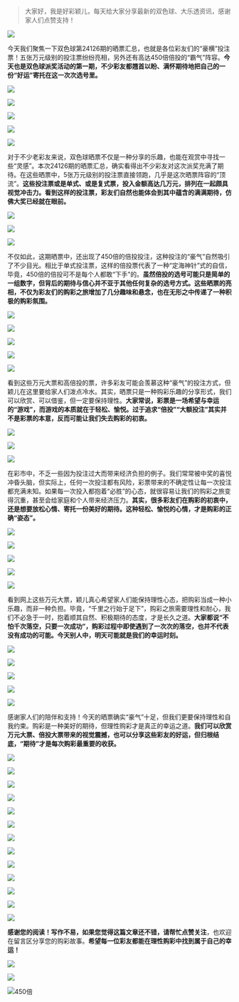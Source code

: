 > 大家好，我是好彩颖儿，每天给大家分享最新的双色球、大乐透资讯，感谢家人们点赞支持！

![](https://cdn.jsdelivr.net/gh/wangwenjie1314/PicCDN/2024-7-11/1720660897499-image.png)


今天我们聚焦一下双色球第24126期的晒票汇总，也就是各位彩友们的“豪横”投注票！五张万元级别的投注票纷纷亮相，另外还有高达450倍倍投的“霸气”阵容。**今天也是双色球派奖活动的第一期，不少彩友都翘首以盼、满怀期待地把自己的一份“好运”寄托在这一次次选号里。**


![](https://cdn.jsdelivr.net/gh/wangwenjie1314/PicCDN/2024-11-3/1730616303883-image.png)

![](https://cdn.jsdelivr.net/gh/wangwenjie1314/PicCDN/2024-11-3/1730615623337-image.png)

![](https://cdn.jsdelivr.net/gh/wangwenjie1314/PicCDN/2024-11-3/1730615586540-image.png)

![](https://cdn.jsdelivr.net/gh/wangwenjie1314/PicCDN/2024-11-3/1730615547058-image.png)


![](https://cdn.jsdelivr.net/gh/wangwenjie1314/PicCDN/2024-11-3/1730615670452-image.png)



对于不少老彩友来说，双色球晒票不仅是一种分享的乐趣，也能在观赏中寻找一些“灵感”。本次24126期的晒票汇总，确实看得出不少彩友对这次派奖充满了期待。在这些晒票中，5张万元级别的投注票直接领跑，几乎是这次晒票阵容的“顶流”。**这些投注票或是单式、或是复式票，投入金额高达几万元，排列在一起颇具视觉冲击力。看到这样的投注票，彩友们自然也能体会到其中蕴含的满满期待，仿佛大奖已经就在眼前。**

![](https://cdn.jsdelivr.net/gh/wangwenjie1314/PicCDN/2024-11-3/1730623753256-image.png)

![](https://cdn.jsdelivr.net/gh/wangwenjie1314/PicCDN/2024-11-3/1730615711077-image.png)


![](https://cdn.jsdelivr.net/gh/wangwenjie1314/PicCDN/2024-11-3/1730615793458-image.png)



不仅如此，这期晒票中，还出现了450倍的倍投投注，这种投注的“豪气”自然吸引了不少目光。相比于单式投注票，这样的倍投票代表了一种“定海神针”式的自信，毕竟，450倍的倍投可不是每个人都敢“下手”的。**虽然倍投的选号可能只是简单的一组数字，但背后的期待与信心并不亚于其他任何复杂的选号方式。这些晒票的亮相，不仅为彩友们的购彩之旅增加了几分趣味和悬念，也在无形之中传递了一种积极的购彩氛围。**


![](https://cdn.jsdelivr.net/gh/wangwenjie1314/PicCDN/2024-11-3/1730623761373-image.png)

![](https://cdn.jsdelivr.net/gh/wangwenjie1314/PicCDN/2024-11-3/1730623768459-image.png)



![](https://cdn.jsdelivr.net/gh/wangwenjie1314/PicCDN/2024-11-3/1730623739540-image.png)


![](https://cdn.jsdelivr.net/gh/wangwenjie1314/PicCDN/2024-11-3/1730615903099-image.png)


![](https://cdn.jsdelivr.net/gh/wangwenjie1314/PicCDN/2024-11-3/1730616237928-image.png)



看到这些万元大票和高倍投的票，许多彩友可能会羡慕这种“豪气”的投注方式，但颖儿在这里要给家人们泼点冷水。其实，晒票只是一种购彩乐趣的分享形式，我们可以欣赏、可以借鉴，但一定要保持理性。**大家常说，彩票是一场希望与幸运的“游戏”，而游戏的本质就在于轻松、愉悦。过于追求“倍投”“大额投注”其实并不是彩票的本意，反而可能让我们失去购彩的初衷。**

![](https://cdn.jsdelivr.net/gh/wangwenjie1314/PicCDN/2024-11-3/1730623776780-image.png)


![](https://cdn.jsdelivr.net/gh/wangwenjie1314/PicCDN/2024-11-3/1730616005928-image.png)

![](https://cdn.jsdelivr.net/gh/wangwenjie1314/PicCDN/2024-11-3/1730615849511-image.png)



在彩市中，不乏一些因为投注过大而带来经济负担的例子。我们常常被中奖的喜悦冲昏头脑，但实际上，任何一次投注都有风险，彩票带来的不确定性让每一次投注都充满未知。如果每一次投入都抱着“必胜”的心态，就很容易让我们的购彩之旅变得沉重，甚至会给家庭和个人带来经济压力。**其实，很多彩友们在购彩的初衷中，还是想要放松心情、寄托一份美好的期待。这种轻松、愉悦的心情，才是购彩的正确“姿态”。**

![](https://cdn.jsdelivr.net/gh/wangwenjie1314/PicCDN/2024-11-3/1730623822098-image.png)

![](https://cdn.jsdelivr.net/gh/wangwenjie1314/PicCDN/2024-11-3/1730623814852-image.png)

![](https://cdn.jsdelivr.net/gh/wangwenjie1314/PicCDN/2024-11-3/1730623808366-image.png)

![](https://cdn.jsdelivr.net/gh/wangwenjie1314/PicCDN/2024-11-3/1730623801841-image.png)

![](https://cdn.jsdelivr.net/gh/wangwenjie1314/PicCDN/2024-11-3/1730623789763-image.png)




看到网上这些万元大票，颖儿真心希望家人们能保持理性心态，把购彩当成一种小乐趣，而非一种负担。毕竟，“千里之行始于足下”，购彩之旅需要理性和耐心，我们不必急于一时，抱着顺其自然、积极期待的态度，才是长久之道。**大家都说“不怕千次落空，只要一次成功”，购彩过程中即使遇到了一次次的落空，也并不代表没有成功的可能。今天别人中，明天可能就是我们的幸运时刻。**


![](https://cdn.jsdelivr.net/gh/wangwenjie1314/PicCDN/2024-11-3/1730623862504-image.png)

![](https://cdn.jsdelivr.net/gh/wangwenjie1314/PicCDN/2024-11-3/1730623856237-image.png)

![](https://cdn.jsdelivr.net/gh/wangwenjie1314/PicCDN/2024-11-3/1730623850686-image.png)

![](https://cdn.jsdelivr.net/gh/wangwenjie1314/PicCDN/2024-11-3/1730623844123-image.png)

![](https://cdn.jsdelivr.net/gh/wangwenjie1314/PicCDN/2024-11-3/1730623832906-image.png)

感谢家人们的陪伴和支持！今天的晒票确实“豪气”十足，但我们更要保持理性和自我约束。购彩是一种美好的期待，但理性购彩才是真正的幸运之道。**我们可以欣赏万元大票、倍投大票带来的视觉震撼，也可以分享这些彩友的好运，但归根结底，“期待”才是每次购彩最重要的收获。**

![](https://cdn.jsdelivr.net/gh/wangwenjie1314/PicCDN/2024-11-3/1730624050654-image.png)


![](https://cdn.jsdelivr.net/gh/wangwenjie1314/PicCDN/2024-11-3/1730624034519-image.png)


![](https://cdn.jsdelivr.net/gh/wangwenjie1314/PicCDN/2024-11-3/1730624059075-image.png)


![](https://cdn.jsdelivr.net/gh/wangwenjie1314/PicCDN/2024-11-3/1730624023010-image.png)


![](https://cdn.jsdelivr.net/gh/wangwenjie1314/PicCDN/2024-11-3/1730624068706-image.png)



![](https://cdn.jsdelivr.net/gh/wangwenjie1314/PicCDN/2024-11-3/1730624043493-image.png)

![](https://cdn.jsdelivr.net/gh/wangwenjie1314/PicCDN/2024-11-3/1730616320111-image.png)

![](https://cdn.jsdelivr.net/gh/wangwenjie1314/PicCDN/2024-11-3/1730624078168-image.png)

![](https://cdn.jsdelivr.net/gh/wangwenjie1314/PicCDN/2024-11-3/1730615435890-image.png)

![](https://cdn.jsdelivr.net/gh/wangwenjie1314/PicCDN/2024-11-3/1730615444290-image.png)


![](https://cdn.jsdelivr.net/gh/wangwenjie1314/PicCDN/2024-11-3/1730615412251-image.png)

![](https://cdn.jsdelivr.net/gh/wangwenjie1314/PicCDN/2024-11-3/1730615423201-image.png)


![](https://cdn.jsdelivr.net/gh/wangwenjie1314/PicCDN/2024-11-3/1730615454659-image.png)


**感谢您的阅读！写作不易，如果您觉得这篇文章还不错，请帮忙点赞关注**，也欢迎在留言区分享您的购彩故事。**希望每一位彩友都能在理性购彩中找到属于自己的幸运！**


![](https://cdn.jsdelivr.net/gh/wangwenjie1314/PicCDN/2024-11-3/1730624089495-image.png)

![](https://cdn.jsdelivr.net/gh/wangwenjie1314/PicCDN/2024-11-3/1730615467269-image.png)


![450倍](https://cdn.jsdelivr.net/gh/wangwenjie1314/PicCDN/2024-11-3/1730610644977-image.png)
